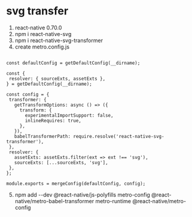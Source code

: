
 # svg transfer
 
 1. react-native 0.70.0
 2. npm i react-native-svg
 3. npm i react-native-svg-transformer
 4. create metro.config.js
 
``` const { getDefaultConfig, mergeConfig } = require('@react-native/metro-config');

const defaultConfig = getDefaultConfig(__dirname);

const {
 resolver: { sourceExts, assetExts },
} = getDefaultConfig(__dirname);

const config = {
 transformer: {
   getTransformOptions: async () => ({
     transform: {
       experimentalImportSupport: false,
       inlineRequires: true,
     },
   }),
   babelTransformerPath: require.resolve('react-native-svg-transformer'),
 },
 resolver: {
   assetExts: assetExts.filter(ext => ext !== 'svg'),
   sourceExts: [...sourceExts, 'svg'],
 },
};

module.exports = mergeConfig(defaultConfig, config);   
```

5.  npm add --dev @react-native/js-polyfills metro-config @react-native/metro-babel-transformer metro-runtime @react-native/metro-config
